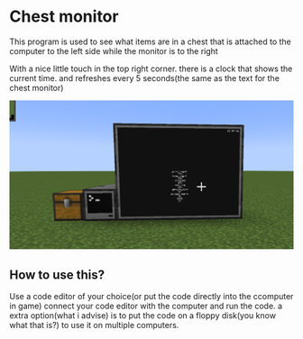 # Chest monitor


This program is used to see what items are in a chest that is attached to the computer to the left side while the monitor is to the right

With a nice little touch in the top right corner. there is a clock that shows the current time. and refreshes every 5 seconds(the same as the text for the chest monitor)




![img.png](img.png)




## How to use this?
Use a code editor of your choice(or put the code directly into the ccomputer in game)
connect your code editor with the computer and run the code.
a extra option(what i advise) is to put the code on a floppy disk(you know what that is?) to use it on multiple computers.